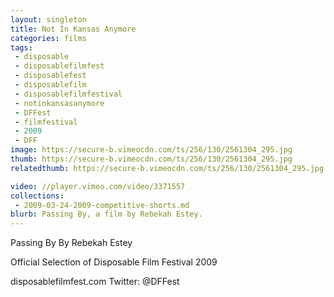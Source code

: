 ```yaml
---
layout: singleton
title: Not In Kansas Anymore
categories: films
tags:
 - disposable
 - disposablefilmfest
 - disposablefest
 - disposablefilm
 - disposablefilmfestival
 - notinkansasanymore
 - DFFest
 - filmfestival
 - 2009
 - DFF
image: https://secure-b.vimeocdn.com/ts/256/130/2561304_295.jpg
thumb: https://secure-b.vimeocdn.com/ts/256/130/2561304_295.jpg
relatedthumb: https://secure-b.vimeocdn.com/ts/256/130/2561304_295.jpg

video: //player.vimeo.com/video/3371557
collections:
 - 2009-03-24-2009-competitive-shorts.md
blurb: Passing By, a film by Rebekah Estey.
---
```


Passing By
By Rebekah Estey

Official Selection of Disposable Film Festival 2009

disposablefilmfest.com
Twitter: @DFFest